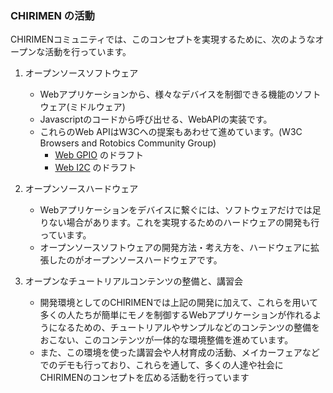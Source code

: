 ### CHIRIMEN の活動
CHIRIMENコミュニティでは、このコンセプトを実現するために、次のようなオープンな活動を行っています。
1. オープンソースソフトウェア
    - Webアプリケーションから、様々なデバイスを制御できる機能のソフトウェア(ミドルウェア)
    - Javascriptのコードから呼び出せる、WebAPIの実装です。
    - これらのWeb APIはW3Cへの提案もあわせて進めています。(W3C Browsers and Rotobics Community Group)
        - [Web GPIO](https://rawgit.com/browserobo/WebGPIO/master/index.html) のドラフト
        - [Web I2C](https://rawgit.com/browserobo/WebI2C/master/index.html) のドラフト

2. オープンソースハードウェア
    - Webアプリケーションをデバイスに繋ぐには、ソフトウェアだけでは足りない場合があります。これを実現するためのハードウェアの開発も行っています。
    - オープンソースソフトウェアの開発方法・考え方を、ハードウェアに拡張したのがオープンソースハードウェアです。

3. オープンなチュートリアルコンテンツの整備と、講習会
    - 開発環境としてのCHIRIMENでは上記の開発に加えて、これらを用いて多くの人たちが簡単にモノを制御するWebアプリケーションが作れるようになるための、チュートリアルやサンプルなどのコンテンツの整備をおこない、このコンテンツが一体的な環境整備を進めています。
    - また、この環境を使った講習会や人材育成の活動、メイカーフェアなどでのデモも行っており、これらを通して、多くの人達や社会にCHIRIMENのコンセプトを広める活動を行っています


